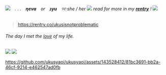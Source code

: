 ###### ![](https://i.imgur.com/S3oNsw7.gif)　. . .　**ηeva**　*or*　**נyu**　୨୧ she / her ![](http://i122.photobucket.com/albums/o260/mhilka/minigifs/stara17.gif) read for more in my **[rentry](https://rentry.co/IAMTHEHERO)** !  ![](http://i122.photobucket.com/albums/o260/mhilka/minigifs/stara16.gif)
        
> https://rentry.co/ukusisnotproblematic

###### The day I met the [love](https://howlongagogo.com/countdown/ysADjZ2Go0FP?ucd=1) of my life. 





![](https://media.discordapp.net/attachments/1218263829109014598/1218286402056356050/tumblr_inline_p5lxjhJ8k41uli3vd_1280.png?ex=66071ca0&is=65f4a7a0&hm=b8a4ac4dfe276ce37220d786c65a51eef839071e33c5d9037aad9d6df115fe2d&=&format=webp&quality=lossless&width=865&height=473)
![](https://media.discordapp.net/attachments/1218263829109014598/1218286402689700001/tumblr_inline_p5lxnsKJd01uli3vd_1280.png?ex=66071ca1&is=65f4a7a1&hm=fec4270dcce3349bcc35bd2df5701029737610676694548c61b704cb654f2ce1&=&format=webp&quality=lossless)








https://github.com/ukusyaoi/ukusyaoi/assets/143528412/81bc3691-bb2a-46cf-9214-e462547ad0fb

